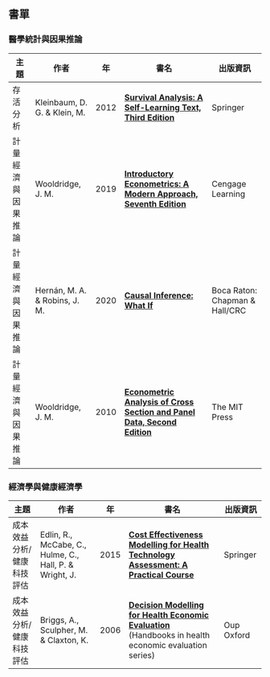## 書單

### 醫學統計與因果推論

| 主題 | 作者 | 年 | 書名 | 出版資訊 |
| --- | --- | --- | --- | --- |
| 存活分析 | Kleinbaum, D. G. & Klein, M. | 2012 | **[Survival Analysis: A Self-Learning Text, Third Edition](Survival%20Analysis%20-%20A%20Self-learning%20Text%2C%203E/Survival%20Analysis%20-%20A%20Self-learning%20Text%2C%203E%20%5B頁數修正%5D.pdf)** | Springer |
| 計量經濟與因果推論 | Wooldridge, J. M. | 2019 | **[Introductory Econometrics: A Modern Approach, Seventh Edition](Introductory%20Econometrics%20-%20A%20Modern%20Approach%2C%207E/%5BMindTap%20Course%20List%5D%20Introductory%20Econometrics_%20A%20Modern%20Approach%2C%207E%20%5B頁數修正%5D.pdf)** | Cengage Learning |
| 計量經濟與因果推論 | Hernán, M. A. & Robins, J. M. | 2020 | **[Causal Inference: What If](Causal%20Inference%20-%20What%20If/CAUSAL%20INFERENCE%20-%20What%20If%20%5B頁數修正%5D.pdf)** | Boca Raton: Chapman & Hall/CRC |
| 計量經濟與因果推論 | Wooldridge, J. M. | 2010 | **[Econometric Analysis of Cross Section and Panel Data, Second Edition](Econometric%20Analysis%20of%20Cross%20Section%20and%20Panel%20Data%2C%202E/Econometric%20Analysis%20of%20Cross%20Section%20and%20Panel%20Data%2C%202E%20%5B頁數修正%5D.pdf)** | The MIT Press |

### 經濟學與健康經濟學

| 主題 | 作者 | 年 | 書名 | 出版資訊 |
| --- | --- | --- | --- | --- |
| 成本效益分析/健康科技評估 | Edlin, R., McCabe, C., Hulme, C., Hall, P. & Wright, J. | 2015 | **[Cost Effectiveness Modelling for Health Technology Assessment: A Practical Course](Cost%20Effectiveness%20Modelling%20for%20Health%20Technology%20Assessment%20-%20A%20Practical%20Course/Cost%20Effectiveness%20Modelling%20for%20Health%20Technology%20Assessment.pdf)** | Springer |
| 成本效益分析/健康科技評估 | Briggs, A., Sculpher, M. & Claxton, K. | 2006 | **[Decision Modelling for Health Economic Evaluation](Decision%20Modelling%20for%20Health%20Economic%20Evaluation/%5BHandbooks%20in%20health%20economic%20evaluation%20series%5D%20Decision%20Modelling%20for%20Health%20Economic%20Evaluation%20%5B頁數修正%5D.pdf)** (Handbooks in health economic evaluation series) | Oup Oxford |